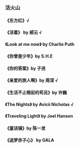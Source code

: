 <!-- @format -->

### 活火山

#### 《东方红》√

#### 《活着》 by 郝云 √

#### 《Look at me now》 by Charlie Puth

#### 《你曾是少年》by S.H.E

#### 《你的答案》by 子尧

#### 《亲爱的旅人啊》by 周深 √

#### 《生活不止眼前的苟且》by 许巍

#### 《The Nights》 by Avicii Nicholas √

#### 《Traveling Light》 by Joel Hanson

#### 《童话镇》by 陈一发

#### 《追梦赤子心》 by GALA
